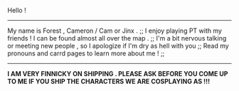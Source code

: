 Hello !

---

My name is Forest , Cameron / Cam or Jinx . ;;
I enjoy playing PT with my friends ! I can be found almost all over the map . ;;
I'm a bit nervous talking or meeting new people , so I apologize if I'm dry as hell with you ;;
Read my pronouns and carrd pages to learn more about me ! ;;

---

**I AM VERY FINNICKY ON SHIPPING . PLEASE ASK BEFORE YOU COME UP TO ME IF YOU SHIP THE CHARACTERS WE ARE COSPLAYING AS !!!**
